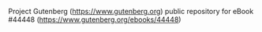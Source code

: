 Project Gutenberg (https://www.gutenberg.org) public repository for eBook #44448 (https://www.gutenberg.org/ebooks/44448)
